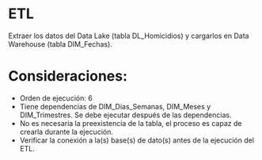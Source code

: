 # ETL
Extraer los datos del Data Lake (tabla DL_Homicidios) y cargarlos en Data Warehouse (tabla DIM_Fechas).

# Consideraciones:
- Orden de ejecución: 6
- Tiene dependencias de DIM_Dias_Semanas, DIM_Meses y DIM_Trimestres. Se debe ejecutar después de las dependencias.
- No es necesaria la preexistencia de la tabla, el proceso es capaz de crearla durante la ejecución.
- Verificar la conexión a la(s) base(s) de dato(s) antes de la ejecución del ETL.

